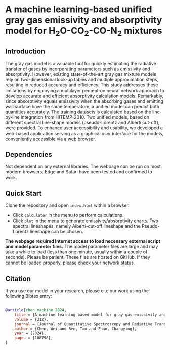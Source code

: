 # A machine learning-based unified gray gas emissivity and absorptivity model for H<sub>2</sub>O-CO<sub>2</sub>-CO-N<sub>2</sub> mixtures

## Introduction

The gray gas model is a valuable tool for quickly estimating the radiative transfer of gases by incorporating parameters such as emissivity and absorptivity. However, existing state-of-the-art gray gas mixture models rely on two-dimensional look-up tables and multiple approximation steps, resulting in reduced accuracy and efficiency. This study addresses these limitations by employing a multilayer perceptron neural network approach to develop accurate and efficient absorptivity calculation models. Remarkably, since absorptivity equals emissivity when the absorbing gases and emitting wall surface have the same temperature, a unified model can predict both quantities accurately. The training datasets is calculated based on the line-by-line integration from HITEMP-2010. Two unified models, based on different spectral line-shape models (pseudo-Lorentz and Alberti cut-off), were provided. To enhance user accessibility and usability, we developed a web-based application serving as a graphical user interface for the models, conveniently accessible via a web browser.

## Dependencies

Not dependent on any external libraries. The webpage can be run on most modern browsers. Edge and Safari have been tested and confirmed to work.

## Quick Start

Clone the repository and open `index.html` within a browser.

* Click `calculator` in the menu to perform calculations.
* Click `plot` in the menu to generate emissivity/absorptivity charts.
Two spectral lineshapes, namely Alberti-cut-off lineshape and the Pseudo-Lorentz lineshape can be chosen.

**The webpage required Internet access to load necessary external script and model parameter files.** The model parameter files are large and may take a while to load (less than one minute, usually within a couple of seconds). Please be patient. These files are hosted on GitHub. If they cannot be loaded properly, please check your network status.

## Citation

If you use our model in your research, please cite our work using the following Bibtex entry:

```bibtex

@article{chen_machine_2024,
	title = {A machine learning based model for gray gas emissivity and absorptivity of {H2O}-{CO2}-{CO}-{N2} mixtures},
	volume = {312},
	journal = {Journal of Quantitative Spectroscopy and Radiative Transfer},
	author = {Chen, Wei and Ren, Tao and Zhao, Changying},
	year = {2024},
	pages = {108798},
}
```
